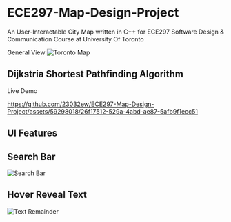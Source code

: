 

# ECE297-Map-Design-Project
An User-Interactable City Map written in C++ for ECE297 Software Design & Communication Course at University Of Toronto

General View
![Toronto Map](https://github.com/23032ew/ECE297-Map-Design-Project/assets/59298018/ae8383b1-7b39-4406-b2c0-5a4fb73adeec)



## Dijkstria Shortest Pathfinding Algorithm
Live Demo


https://github.com/23032ew/ECE297-Map-Design-Project/assets/59298018/26f17512-529a-4abd-ae87-5afb9f1ecc51



## UI Features

## Search Bar
![Search Bar](https://github.com/23032ew/ECE297-Map-Design-Project/assets/59298018/d2102a1b-ef22-4833-8065-9cd0d421bfdc)

## Hover Reveal Text
![Text Remainder](https://github.com/23032ew/ECE297-Map-Design-Project/assets/59298018/56ad6c64-ed80-4ded-8568-39693861710c)










